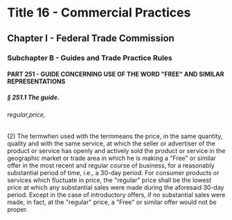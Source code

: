 
# Title 16 - Commercial Practices
## Chapter I - Federal Trade Commission
### Subchapter B - Guides and Trade Practice Rules
#### PART 251 - GUIDE CONCERNING USE OF THE WORD "FREE" AND SIMILAR REPRESENTATIONS
##### § 251.1 The guide.
###### regular,price,

(2) The termwhen used with the termmeans the price, in the same quantity, quality and with the same service, at which the seller or advertiser of the product or service has openly and actively sold the product or service in the geographic market or trade area in which he is making a "Free" or similar offer in the most recent and regular course of business, for a reasonably substantial period of time, i.e., a 30-day period. For consumer products or services which fluctuate in price, the "regular" price shall be the lowest price at which any substantial sales were made during the aforesaid 30-day period. Except in the case of introductory offers, if no substantial sales were made, in fact, at the "regular" price, a "Free" or similar offer would not be proper.

